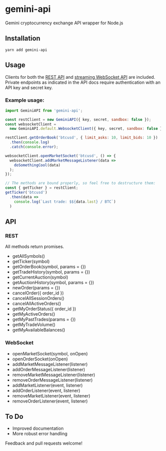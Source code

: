# gemini-api

Gemini cryptocurrency exchange API wrapper for Node.js

## Installation

```
yarn add gemini-api
```

## Usage

Clients for both the [REST API](https://docs.gemini.com/rest-api/) and
[streaming WebSocket API](https://docs.gemini.com/websocket-api/) are included.
Private endpoints as indicated in the API docs require authentication with an API
key and secret key.

### Example usage:

```javascript
import GeminiAPI from 'gemini-api';

const restClient = new GeminiAPI({ key, secret, sandbox: false });
const websocketClient =
  new GeminiAPI.default.WebsocketClient({ key, secret, sandbox: false });

restClient.getOrderBook('btcusd', { limit_asks: 10, limit_bids: 10 })
  .then(console.log)
  .catch(console.error);

websocketClient.openMarketSocket('btcusd', () => {
  websocketClient.addMarketMessageListener(data =>
    doSomethingCool(data)
  );
});

// The methods are bound properly, so feel free to destructure them:
const { getTicker } = restClient;
getTicker('btcusd')
  .then(data =>
    console.log(`Last trade: $${data.last} / BTC`)
  )
```

## API

### REST
All methods return promises.
* getAllSymbols()
* getTicker(symbol)
* getOrderBook(symbol, params = {})
* getTradeHistory(symbol, params = {})
* getCurrentAuction(symbol)
* getAuctionHistory(symbol, params = {})
* newOrder(params = {})
* cancelOrder({ order_id })
* cancelAllSessionOrders()
* cancelAllActiveOrders()
* getMyOrderStatus({ order_id })
* getMyActiveOrders()
* getMyPastTrades(params = {})
* getMyTradeVolume()
* getMyAvailableBalances()

### WebSocket
* openMarketSocket(symbol, onOpen)
* openOrderSocket(onOpen)
* addMarketMessageListener(listener)
* addOrderMessageListener(listener)
* removeMarketMessageListener(listener)
* removeOrderMessageListener(listener)
* addMarketListener(event, listener)
* addOrderListener(event, listener)
* removeMarketListener(event, listener)
* removeOrderListener(event, listener)

## To Do
* Improved documentation
* More robust error handling

Feedback and pull requests welcome!
